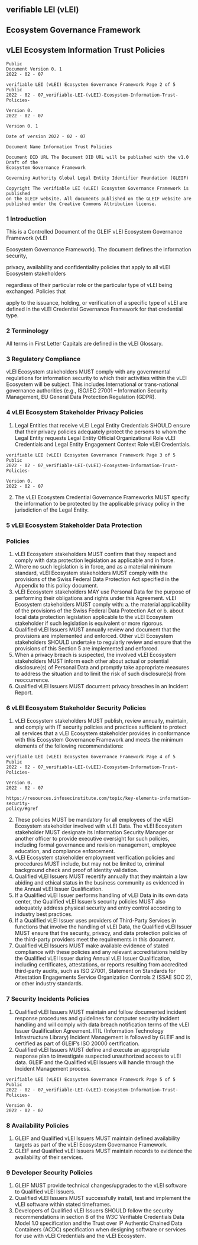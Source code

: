 ## verifiable LEI (vLEI)

## Ecosystem Governance Framework

## vLEI Ecosystem Information Trust Policies

```
Public
Document Version 0. 1
2022 - 02 - 07
```

```
verifiable LEI (vLEI) Ecosystem Governance Framework Page 2 of 5
Public
2022 - 02 - 07_verifiable-LEI-(vLEI)-Ecosystem-Information-Trust-Policies-
```

```
Version 0.
2022 - 02 - 07
```

```
Version 0. 1
```

```
Date of version 2022 - 02 - 07
```

```
Document Name Information Trust Policies
```

```
Document DID URL The Document DID URL will be published with the v1.0 Draft of the
Ecosystem Governance Framework
```

```
Governing Authority Global Legal Entity Identifier Foundation (GLEIF)
```

```
Copyright The verifiable LEI (vLEI) Ecosystem Governance Framework is published
on the GLEIF website. All documents published on the GLEIF website are
published under the Creative Commons Attribution license.
```

### 1 Introduction

This is a Controlled Document of the GLEIF vLEI Ecosystem Governance Framework (vLEI

Ecosystem Governance Framework). The document defines the information security,

privacy, availability and confidentiality policies that apply to all vLEI Ecosystem stakeholders

regardless of their particular role or the particular type of vLEI being exchanged. Policies that

apply to the issuance, holding, or verification of a specific type of vLEI are defined in the vLEI
Credential Governance Framework for that credential type.

### 2 Terminology

All terms in First Letter Capitals are defined in the vLEI Glossary.

### 3 Regulatory Compliance

vLEI Ecosystem stakeholders MUST comply with any governmental regulations for
information security to which their activities within the vLEI Ecosystem will be subject. This
includes International or trans-national governance authorities (e.g., ISO/IEC 27001 –
Information Security Management, EU General Data Protection Regulation (GDPR).

### 4 vLEI Ecosystem Stakeholder Privacy Policies

1. Legal Entities that receive vLEI Legal Entity Credentials SHOULD ensure that their
   privacy policies adequately protect the persons to whom the Legal Entity requests
   Legal Entity Official Organizational Role vLEI Credentials and Legal Entity
   Engagement Context Role vLEI Credentials.

```
verifiable LEI (vLEI) Ecosystem Governance Framework Page 3 of 5
Public
2022 - 02 - 07_verifiable-LEI-(vLEI)-Ecosystem-Information-Trust-Policies-
```

```
Version 0.
2022 - 02 - 07
```

2. The vLEI Ecosystem Credential Governance Frameworks MUST specify the
   information to be protected by the applicable privacy policy in the jurisdiction of the
   Legal Entity.

### 5 vLEI Ecosystem Stakeholder Data Protection

### Policies

1. vLEI Ecosystem stakeholders MUST confirm that they respect and comply with data
   protection legislation as applicable and in force.
2. Where no such legislation is in force, and as a material minimum standard, vLEI
   Ecosystem stakeholders MUST comply with the provisions of the Swiss Federal Data
   Protection Act specified in the Appendix to this policy document.
3. vLEI Ecosystem stakeholders MAY use Personal Data for the purpose of performing
   their obligations and rights under this Agreement. vLEI Ecosystem stakeholders
   MUST comply with:
   a. the material applicability of the provisions of the Swiss Federal Data
   Protection Act or
   b. about local data protection legislation applicable to the vLEI Ecosystem
   stakeholder if such legislation is equivalent or more rigorous.
4. Qualified vLEI Issuers MUST annually review and document that the provisions are
   implemented and enforced. Other vLEI Ecosystem stakeholders SHOULD undertake
   to regularly review and ensure that the provisions of this Section 5 are implemented
   and enforced.
5. When a privacy breach is suspected, the involved vLEI Ecosystem stakeholders MUST
   inform each other about actual or potential disclosure(s) of Personal Data and
   promptly take appropriate measures to address the situation and to limit the risk of
   such disclosure(s) from reoccurrence.
6. Qualified vLEI Issuers MUST document privacy breaches in an Incident Report.

### 6 vLEI Ecosystem Stakeholder Security Policies

1. vLEI Ecosystem stakeholders MUST publish, review annually, maintain, and comply
   with IT security policies and practices sufficient to protect all services that a vLEI
   Ecosystem stakeholder provides in conformance with this Ecosystem Governance
   Framework and meets the minimum elements of the following recommendations:

```
verifiable LEI (vLEI) Ecosystem Governance Framework Page 4 of 5
Public
2022 - 02 - 07_verifiable-LEI-(vLEI)-Ecosystem-Information-Trust-Policies-
```

```
Version 0.
2022 - 02 - 07
```

```
https://resources.infosecinstitute.com/topic/key-elements-information-security-
policy/#gref
```

2. These policies MUST be mandatory for all employees of the vLEI Ecosystem
   stakeholder involved with vLEI Data. The vLEI Ecosystem stakeholder MUST
   designate its Information Security Manager or another officer to provide executive
   oversight for such policies, including formal governance and revision management,
   employee education, and compliance enforcement.
3. vLEI Ecosystem stakeholder employment verification policies and procedures MUST
   include, but may not be limited to, criminal background check and proof of identity
   validation.
4. Qualified vLEI Issuers MUST recertify annually that they maintain a law abiding and
   ethical status in the business community as evidenced in the Annual vLEI Issuer
   Qualification.
5. If a Qualified vLEI Issuer performs handling of vLEI Data in its own data center, the
   Qualified vLEI Issuer’s security policies MUST also adequately address physical
   security and entry control according to industry best practices.
6. If a Qualified vLEI Issuer uses providers of Third-Party Services in functions that
   involve the handling of vLEI Data, the Qualified vLEI Issuer MUST ensure that the
   security, privacy, and data protection policies of the third-party providers meet the
   requirements in this document.
7. Qualified vLEI Issuers MUST make available evidence of stated compliance with
   these policies and any relevant accreditations held by the Qualified vLEI Issuer
   during Annual vLEI Issuer Qualification, including certificates, attestations, or reports
   resulting from accredited third-party audits, such as ISO 27001, Statement on
   Standards for Attestation Engagements Service Organization Controls 2 (SSAE SOC
   2), or other industry standards.

### 7 Security Incidents Policies

1. Qualified vLEI Issuers MUST maintain and follow documented incident response
   procedures and guidelines for computer security incident handling and will comply
   with data breach notification terms of the vLEI Issuer Qualification Agreement. ITIL
   (Information Technology Infrastructure Library) Incident Management is followed by
   GLEIF and is certified as part of GLEIF’s ISO 20000 certification.
2. Qualified vLEI Issuers MUST define and execute an appropriate response plan to
   investigate suspected unauthorized access to vLEI data. GLEIF and the Qualified vLEI
   Issuers will handle through the Incident Management process.

```
verifiable LEI (vLEI) Ecosystem Governance Framework Page 5 of 5
Public
2022 - 02 - 07_verifiable-LEI-(vLEI)-Ecosystem-Information-Trust-Policies-
```

```
Version 0.
2022 - 02 - 07
```

### 8 Availability Policies

1. GLEIF and Qualified vLEI Issuers MUST maintain defined availability targets as part of
   the vLEI Ecosystem Governance Framework.
2. GLEIF and Qualified vLEI Issuers MUST maintain records to evidence the availability
   of their services.

### 9 Developer Security Policies

1. GLEIF MUST provide technical changes/upgrades to the vLEI software to Qualified
   vLEI Issuers.
2. Qualified vLEI Issuers MUST successfully install, test and implement the vLEI
   software within stated timeframes.
3. Developers of Qualified vLEI Issuers SHOULD follow the security recommendations in
   section 8 of the W3C Verifiable Credentials Data Model 1.0 specification and the
   Trust over IP Authentic Chained Data Containers (ACDC) specification when
   designing software or services for use with vLEI Credentials and the vLEI Ecosystem.
